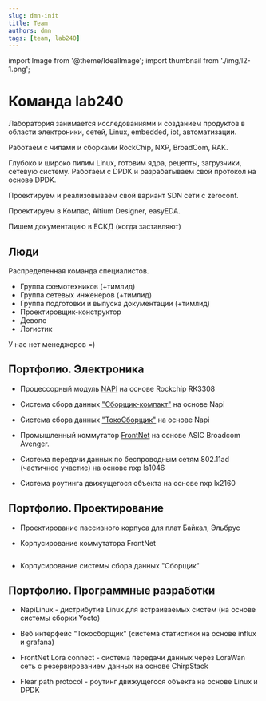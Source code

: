 ```yaml
---
slug: dmn-init
title: Team
authors: dmn
tags: [team, lab240]
---
```


import Image from '@theme/IdealImage';
import thumbnail from './img/l2-1.png';

# Команда lab240

Лаборатория занимается исследованиями и созданием продуктов в области электроники, сетей, Linux, embedded, iot, автоматизации.

Работаем с чипами и сборками RockChip, NXP, BroadCom, RAK.

Глубоко и широко пилим Linux, готовим ядра, рецепты, загрузчики, сетевую систему. Работаем с DPDK и разрабатываем свой протокол на основе DPDK.

Проектируем и реализовываем свой вариант SDN сети с zeroconf.

Проектируем в Компас, Altium Designer, easyEDA.

Пишем документацию в ЕСКД (когда заставляют)

## Люди

Распределенная команда специалистов.

- Группа схемотехников (+тимлид)
- Группа сетевых инженеров (+тимлид)
- Группа подготовки и выпуска документации (+тимлид)
- Проектировщик-конструктор
- Девопс
- Логистик

У нас нет менеджеров =)

## Портфолио. Электроника

- Процессорный модуль [NAPI](https://github.com/dmnovikov/napiguide/blob/main/readmeNapi.md) на основе Rockchip RK3308

- Система сбора данных ["Сборщик-компакт"](https://github.com/dmnovikov/napiguide/blob/main/frontcontrolcompact.md) на основе Napi

- Система сбора данных ["ТокоСборщик"](https://github.com/dmnovikov/napiguide/blob/main/readmeNapiFrontControl.md) на основе Napi

- Промышленный коммутатор [FrontNet](https://github.com/dmnovikov/napiguide/blob/main/frontnet-l2.md) на основе ASIC Broadcom Avenger.

- Система передачи данных по беспроводным сетям 802.11ad (частичное участие) на основе nxp ls1046
  
- Система роутинга движущегося объекта на основе nxp lx2160

## Портфолио. Проектирование

- Проектирование пассивного корпуса для плат Байкал, Эльбрус
  
- Корпусирование коммутатора FrontNet

<Image img={thumbnail} />
  
- Корпусирование системы сбора данных "Сборщик"

## Портфолио. Программные разработки

- NapiLinux - дистрибутив Linux для встраиваемых систем (на основе системы сборки Yocto)
  
- Веб интерфейс "Токосборщик" (система статистики на основе influx и grafana)
  
- FrontNet Lora connect - система передачи данных через LoraWan сеть с резервированием данных на основе ChirpStack
  
- Flear path protocol - роутинг движущегося объекта на основе Linux и DPDK
  